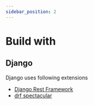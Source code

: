 ```yaml
---
sidebar_position: 2
---
```


# Build with

## Django

Django uses following extensions

- [Django Rest Framework](https://www.django-rest-framework.org/)
- [drf spectacular](https://github.com/tfranzel/drf-spectacular/)
